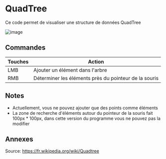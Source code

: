 # QuadTree
  
  Ce code permet de visualiser une structure de données QuadTree

  ![image](https://user-images.githubusercontent.com/61056605/116700684-57b50800-a9c7-11eb-8bd9-20a1c95000c9.png)

## Commandes

| Touches | Action |
|------|------|
|LMB| Ajouter un élément dans l'arbre |
|RMB| Déterminer les éléments près du pointeur de la souris |

## Notes
- Actuellement, vous ne pouvez ajouter que des points comme éléments
- La zone de recherche d'éléments autour du pointeur de la souris fait 100px * 100px, dans cette version du programme vous ne pouvez pas la modifier

## Annexes
  Source: https://fr.wikipedia.org/wiki/Quadtree
